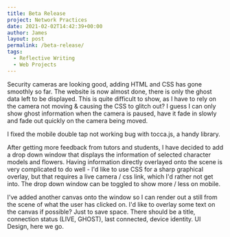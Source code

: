 ```yaml
---
title: Beta Release
project: Network Practices
date: 2021-02-02T14:42:39+00:00
author: James
layout: post
permalink: /beta-release/
tags:
  - Reflective Writing
  - Web Projects
---
```


Security cameras are looking good, adding HTML and CSS has gone smoothly so far. The website is now almost done, there is only the ghost data left to be displayed. This is quite difficult to show, as I have to rely on the camera not moving & causing the CSS to glitch out? I guess I can only show ghost information when the camera is paused, have it fade in slowly and fade out quickly on the camera being moved.

I fixed the mobile double tap not working bug with tocca.js, a handy library.

After getting more feedback from tutors and students, I have decided to add a drop down window that displays the information of selected character models and flowers. Having information directly overlayed onto the scene is very complicated to do well - I'd like to use CSS for a sharp graphical overlay, but that requires a live camera / css link, which I'd rather not get into. The drop down window can be toggled to show more / less on mobile.

I've added another canvas onto the window so I can render out a still from the scene of what the user has clicked on. I'd like to overlay some text on the canvas if possible? Just to save space. There should be a title, connection status (LIVE, GHOST), last connected, device identity. UI Design, here we go.